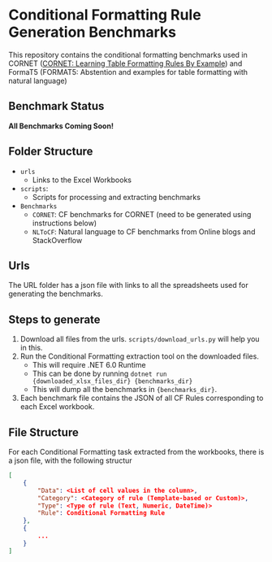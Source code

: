 # Conditional Formatting Rule Generation Benchmarks

This repository contains the conditional formatting benchmarks used in CORNET ([CORNET: Learning Table Formatting Rules By Example](https://arxiv.org/abs/2208.06032)) and FormaT5 (FORMAT5: Abstention and examples for table formatting with natural language)

## Benchmark Status
**All Benchmarks Coming Soon!**

## Folder Structure

- `urls`
    - Links to the Excel Workbooks
- `scripts`:
    - Scripts for processing and extracting benchmarks
- `Benchmarks`
    - `CORNET`: CF benchmarks for CORNET (need to be generated using instructions below)
    - `NLToCF`: Natural language to CF benchmarks from Online blogs and StackOverflow

## Urls
The URL folder has a json file with links to all the spreadsheets used for generating the benchmarks.

## Steps to generate
1. Download all files from the urls. `scripts/download_urls.py` will help you in this.
2. Run the Conditional Formatting extraction tool on the downloaded files.
    - This will require .NET 6.0 Runtime
    - This can be done by running `dotnet run {downloaded_xlsx_files_dir} {benchmarks_dir}`
    - This will dump all the benchmarks in `{benchmarks_dir}`.
3. Each benchmark file contains the JSON of all CF Rules corresponding to each Excel workbook.

## File Structure
For each Conditional Formatting task extracted from the workbooks, there is a json file, with the following structur

```JSON
[
    {
        "Data": <List of cell values in the column>,
        "Category": <Category of rule (Template-based or Custom)>,
        "Type": <Type of rule (Text, Numeric, DateTime)>
        "Rule": Conditional Formatting Rule
    },
    {
        ...
    }
]
```